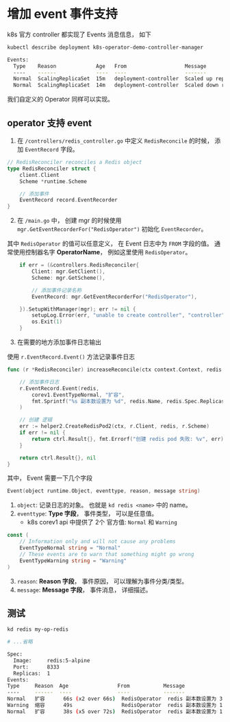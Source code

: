# 增加 event 事件支持

k8s 官方 controller 都实现了 Events 消息信息， 如下

```bash
kubectl describe deployment k8s-operator-demo-controller-manager

Events:
  Type    Reason             Age   From                   Message
  ----    ------             ----  ----                   -------
  Normal  ScalingReplicaSet  15m   deployment-controller  Scaled up replica set k8s-operator-demo-controller-manager-75cc59d8ff to 1
  Normal  ScalingReplicaSet  14m   deployment-controller  Scaled down replica set k8s-operator-demo-controller-manager-b9d9f7886 to 0
```

我们自定义的 Operator 同样可以实现。


## operator 支持 event

1. 在 `/controllers/redis_controller.go` 中定义 `RedisReconcile` 的时候， 添加 `EventRecord` 字段。

```go
// RedisReconciler reconciles a Redis object
type RedisReconciler struct {
	client.Client
	Scheme *runtime.Scheme

	// 添加事件
	EventRecord record.EventRecorder
}
```


2. 在 `/main.go` 中， 创建 mgr 的时候使用 `mgr.GetEventRecorderFor("RedisOperator")` 初始化 `EventRecorder`。

其中 `RedisOperator` 的值可以任意定义， 在 Event 日志中为 `FROM` 字段的值。 通常使用控制器名字 **OperatorName**， 例如这里使用 `RedisOperator`。

```go
	if err = (&controllers.RedisReconciler{
		Client: mgr.GetClient(),
		Scheme: mgr.GetScheme(),

		// 添加事件记录名称
		EventRecord: mgr.GetEventRecorderFor("RedisOperator"),

	}).SetupWithManager(mgr); err != nil {
		setupLog.Error(err, "unable to create controller", "controller", "Redis")
		os.Exit(1)
	}

```

3. 在需要的地方添加事件日志输出

使用 `r.EventRecord.Event()` 方法记录事件日志

```go
func (r *RedisReconciler) increaseReconcile(ctx context.Context, redis *myappv1.Redis) (ctrl.Result, error) {

	// 添加事件日志
	r.EventRecord.Event(redis,
		corev1.EventTypeNormal, "扩容",
		fmt.Sprintf("%s 副本数设置为 %d", redis.Name, redis.Spec.Replicas),
	)

	// 创建 逻辑
	err := helper2.CreateRedisPod2(ctx, r.Client, redis, r.Scheme)
	if err != nil {
		return ctrl.Result{}, fmt.Errorf("创建 redis pod 失败: %v", err)
	}

	return ctrl.Result{}, nil
}
```

其中， Event 需要一下几个字段

```go
Event(object runtime.Object, eventtype, reason, message string)
```

1. `object`: 记录日志的对象。 也就是 `kd redis <name>` 中的 name。
2. `eventtype`: **Type 字段**， 事件类型， 可以是任意值。 
    + k8s corev1 api 中提供了 2个 官方值: `Normal` 和 `Warning`

```go
const (
	// Information only and will not cause any problems
	EventTypeNormal string = "Normal"
	// These events are to warn that something might go wrong
	EventTypeWarning string = "Warning"
)
```

3. `reason`: **Reason 字段**， 事件原因， 可以理解为事件分类/类型。 
4. `message`: **Message 字段**， 事件消息， 详细描述。


## 测试

```bash
kd redis my-op-redis

# ...省略

Spec:
  Image:     redis:5-alpine
  Port:      8333
  Replicas:  1
Events:
Type     Reason  Age                From           Message
----     ------  ----               ----           -------
Normal   扩容      66s (x2 over 66s)  RedisOperator  redis 副本数设置为 3
Warning  缩容      49s                RedisOperator  redis 副本数设置为 1
Normal   扩容      38s (x5 over 72s)  RedisOperator  redis 副本数设置为 1
```


